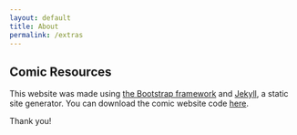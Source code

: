 ```yaml
---
layout: default
title: About
permalink: /extras
---
```


## Comic Resources
This website was made using [the Bootstrap framework](http://getbootstrap.com/) and [Jekyll](https://jekyllrb.com/), a static site generator. You can download the comic website code [here](https://github.com/peahatlanding/Webcomic-Jekyll-Theme).

Thank you!
